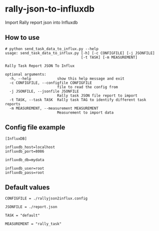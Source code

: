 # rally-json-to-influxdb
Import Rally report json into Influxdb

## How to use ##
```
# python send_task_data_to_influx.py --help
usage: send_task_data_to_influx.py [-h] [-c CONFIGFILE] [-j JSONFILE]
                                   [-t TASK] [-m MEASUREMENT]

Rally Task Report JSON To Influx

optional arguments:
  -h, --help            show this help message and exit
  -c CONFIGFILE, --configfile CONFIGFILE
                        file to read the config from
  -j JSONFILE, --jsonfile JSONFILE
                        Rally task JSON file report to import
  -t TASK, --task TASK  Rally task TAG to identify different task reports
  -m MEASUREMENT, --measurement MEASUREMENT
                        Measurement to import data

```

## Config file example ##

```
[InfluxDB]

influxdb_host=localhost
influxdb_port=8086

influxdb_db=mydata

influxdb_user=root
influxdb_pass=root
```

## Default values ##
```
CONFIGFILE = ./rallyjson2influx.config

JSONFILE = ./report.json

TASK = "default"

MEASUREMENT = "rally_task"
```
